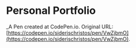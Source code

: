 # Personal Portfolio
 _A Pen created at CodePen.io. Original URL: [https://codepen.io/siderischristos/pen/VwZjbmO](https://codepen.io/siderischristos/pen/VwZjbmO).

 